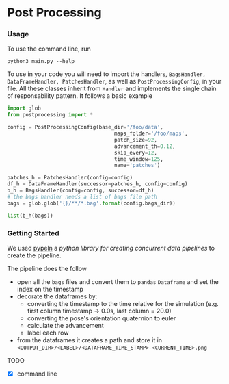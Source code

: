 # Post Processing

### Usage
To use the command line, run

```
python3 main.py --help
```

To use in your code you will need to import the handlers, `BagsHandler, DataFrameHandler, PatchesHandler`,
 as well as `PostProcessingConfig`, in your file. 
All these classes inherit from `Handler` and implements the single chain of responsability pattern. It follows a basic example

```python
import glob
from postprocessing import *

config = PostProcessingConfig(base_dir='/foo/data',
                                   maps_folder='/foo/maps',
                                   patch_size=92,
                                   advancement_th=0.12,
                                   skip_every=12,
                                   time_window=125,
                                   name='patches')

patches_h = PatchesHandler(config=config)
df_h = DataFrameHandler(successor=patches_h, config=config)
b_h = BagsHandler(config=config, successor=df_h)
# the bags handler needs a list of bags file path 
bags = glob.glob('{}/**/*.bag'.format(config.bags_dir))

list(b_h(bags))
```

### Getting Started

We used [pypeln](https://github.com/cgarciae/pypeln) a 
*python library for creating concurrent data pipelines* to create the pipeline. 

The pipeline does the follow

- open all the `bags` files and convert them to `pandas` `Dataframe` and set the index on the timestamp
- decorate the dataframes by:
    - converting the timestamp to the time relative for the simulation (e.g. first column timestamp -> 0.0s, last column = 20.0)
    - converting the pose's orientation quaternion to euler 
    - calculate the advancement
    - label each row
- from the dataframes it creates a path and store it in `<OUTPUT_DIR>/<LABEL>/<DATAFRAME_TIME_STAMP>-<CURRENT_TIME>.png`

TODO
- [x] command line
